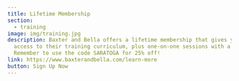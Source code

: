 ```yaml
---
title: Lifetime Membership
section:
  - training
image: img/training.jpg
description: Baxter and Bella offers a lifetime membership that gives you full
  access to their training curriculum, plus one-on-one sessions with a trainer.
  Remember to use the code SARATOGA for 25% off!
link: https://www.baxterandbella.com/learn-more
button: Sign Up Now
---
```

